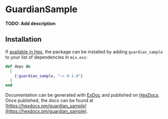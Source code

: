 # GuardianSample

**TODO: Add description**

## Installation

If [available in Hex](https://hex.pm/docs/publish), the package can be installed
by adding `guardian_sample` to your list of dependencies in `mix.exs`:

```elixir
def deps do
  [
    {:guardian_sample, "~> 0.1.0"}
  ]
end
```

Documentation can be generated with [ExDoc](https://github.com/elixir-lang/ex_doc)
and published on [HexDocs](https://hexdocs.pm). Once published, the docs can
be found at [https://hexdocs.pm/guardian_sample](https://hexdocs.pm/guardian_sample).


